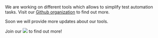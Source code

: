 We are working on different tools which allows to simplify test automation tasks. 
Visit our [Github organization](https://github.com/tatools) to find out more.

Soon we will provide more updates about our tools.

Join our <a href='https://slackin-mrxyrwvjaf.now.sh/'><img src="https://slackin-mrxyrwvjaf.now.sh/badge.svg"></a> to find out more!
